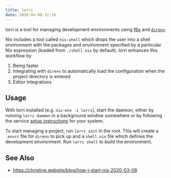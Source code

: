 ```yaml
---
title: lorri
date: 2020-04-08 12:10
---
```


lorri is a tool for managing development environments using
[Nix](./ni2015303-nix.md) and [`direnv`][01].

Nix includes a tool called `nix-shell` which drops the user into a
shell environment with the packages and environment specified by a
particular Nix expression (loaded from `./shell.nix` by default).
lorri enhances this workflow by

1. Being faster
2. Integrating with `direnv` to automatically load the configuration
   when the project directory is entered
3. Editor integrations

## Usage

With lorri installed (e.g. `nix-env -i lorri`), start the daemon,
either by running `lorri daemon` in a background window somewhere or
by following the service [setup instructions][02] for your system.

To start managing a project, run `lorri init` in the root. This will
create a `.envrc` file for `direnv` to pick up and a `shell.nix` file
which defines the development environment. Run `lorri shell` to build
the environment.

## See Also

- https://christine.website/blog/how-i-start-nix-2020-03-08

[01]: https://direnv.net
[02]: https://github.com/target/lorri/blob/master/contrib/daemon.md

